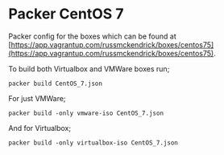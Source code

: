 # Packer CentOS 7

Packer config for the boxes which can be found at [https://app.vagrantup.com/russmckendrick/boxes/centos75](https://app.vagrantup.com/russmckendrick/boxes/centos75).

To build both Virtualbox and VMWare boxes run;

```
packer build CentOS_7.json
```

For just VMWare;

```
packer build -only vmware-iso CentOS_7.json
```

And for Virtualbox;

```
packer build -only virtualbox-iso CentOS_7.json
```
